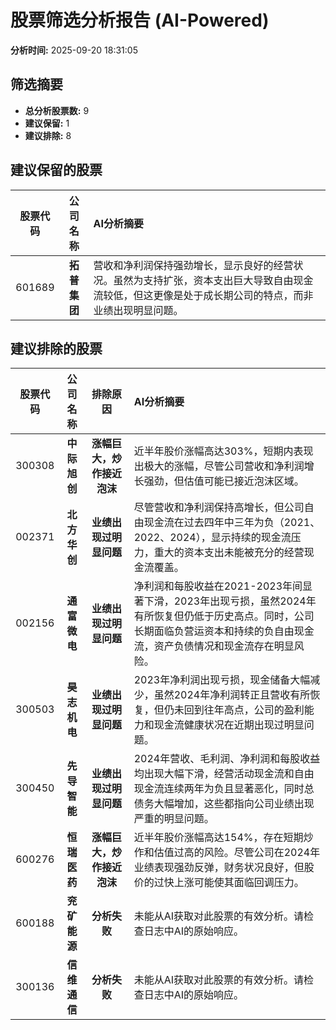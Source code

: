 # 股票筛选分析报告 (AI-Powered)

**分析时间:** 2025-09-20 18:31:05

## 筛选摘要

- **总分析股票数:** 9
- **建议保留:** 1
- **建议排除:** 8

## 建议保留的股票

| 股票代码 | 公司名称 | AI分析摘要 |
|:---:|:---:|:---|
| 601689 | **拓普集团** | 营收和净利润保持强劲增长，显示良好的经营状况。虽然为支持扩张，资本支出巨大导致自由现金流较低，但这更像是处于成长期公司的特点，而非业绩出现明显问题。 |

## 建议排除的股票

| 股票代码 | 公司名称 | 排除原因 | AI分析摘要 |
|:---:|:---:|:---:|:---|
| 300308 | **中际旭创** | **涨幅巨大，炒作接近泡沫** | 近半年股价涨幅高达303%，短期内表现出极大的涨幅，尽管公司营收和净利润增长强劲，但估值可能已接近泡沫区域。 |
| 002371 | **北方华创** | **业绩出现过明显问题** | 尽管营收和净利润保持高增长，但公司自由现金流在过去四年中三年为负（2021、2022、2024），显示持续的现金流压力，重大的资本支出未能被充分的经营现金流覆盖。 |
| 002156 | **通富微电** | **业绩出现过明显问题** | 净利润和每股收益在2021-2023年间显著下滑，2023年出现亏损，虽然2024年有所恢复但仍低于历史高点。同时，公司长期面临负营运资本和持续的负自由现金流，资产负债情况和现金流存在明显风险。 |
| 300503 | **昊志机电** | **业绩出现过明显问题** | 2023年净利润出现亏损，现金储备大幅减少，虽然2024年净利润转正且营收有所恢复，但仍未回到往年高点，公司的盈利能力和现金流健康状况在近期出现过明显问题。 |
| 300450 | **先导智能** | **业绩出现过明显问题** | 2024年营收、毛利润、净利润和每股收益均出现大幅下滑，经营活动现金流和自由现金流连续两年为负且显著恶化，同时总债务大幅增加，这些都指向公司业绩出现严重的明显问题。 |
| 600276 | **恒瑞医药** | **涨幅巨大，炒作接近泡沫** | 近半年股价涨幅高达154%，存在短期炒作和估值过高的风险。尽管公司在2024年业绩表现强劲反弹，财务状况良好，但股价的过快上涨可能使其面临回调压力。 |
| 600188 | **兖矿能源** | **分析失败** | 未能从AI获取对此股票的有效分析。请检查日志中AI的原始响应。 |
| 300136 | **信维通信** | **分析失败** | 未能从AI获取对此股票的有效分析。请检查日志中AI的原始响应。 |
